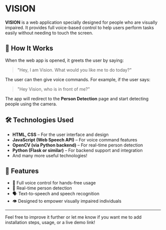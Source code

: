 # VISION

**VISION** is a web application specially designed for people who are visually impaired. It provides full voice-based control to help users perform tasks easily without needing to touch the screen.

## 🧠 How It Works

When the web app is opened, it greets the user by saying:

> "Hey, I am Vision. What would you like me to do today?"

The user can then give voice commands. For example, if the user says:

> "Hey Vision, who is in front of me?"

The app will redirect to the **Person Detection** page and start detecting people using the camera.

## 🛠️ Technologies Used

- **HTML, CSS** – For the user interface and design
- **JavaScript (Web Speech API)** – For voice command features
- **OpenCV (via Python backend)** – For real-time person detection
- **Python (Flask or similar)** – For backend support and integration
- And many more useful technologies!

## 🌟 Features

- 🎤 Full voice control for hands-free usage  
- 👤 Real-time person detection  
- 🗣️ Text-to-speech and speech recognition  
- 👁️ Designed to empower visually impaired individuals  

---

Feel free to improve it further or let me know if you want me to add installation steps, usage, or a live demo link!
